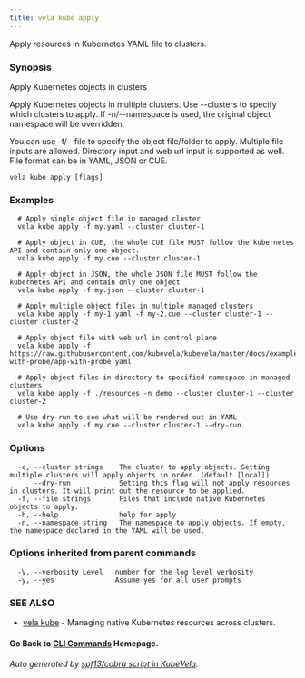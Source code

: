 ```yaml
---
title: vela kube apply
---
```


Apply resources in Kubernetes YAML file to clusters.

### Synopsis

Apply Kubernetes objects in clusters

 Apply Kubernetes objects in multiple clusters. Use --clusters to specify which clusters to apply. If -n/--namespace is used, the original object namespace will be overridden.

 You can use -f/--file to specify the object file/folder to apply. Multiple file inputs are allowed. Directory input and web url input is supported as well. File format can be in YAML, JSON or CUE.

```
vela kube apply [flags]
```

### Examples

```
  # Apply single object file in managed cluster
  vela kube apply -f my.yaml --cluster cluster-1
  
  # Apply object in CUE, the whole CUE file MUST follow the kubernetes API and contain only one object.
  vela kube apply -f my.cue --cluster cluster-1
  
  # Apply object in JSON, the whole JSON file MUST follow the kubernetes API and contain only one object.
  vela kube apply -f my.json --cluster cluster-1
  
  # Apply multiple object files in multiple managed clusters
  vela kube apply -f my-1.yaml -f my-2.cue --cluster cluster-1 --cluster cluster-2
  
  # Apply object file with web url in control plane
  vela kube apply -f https://raw.githubusercontent.com/kubevela/kubevela/master/docs/examples/app-with-probe/app-with-probe.yaml
  
  # Apply object files in directory to specified namespace in managed clusters
  vela kube apply -f ./resources -n demo --cluster cluster-1 --cluster cluster-2
  
  # Use dry-run to see what will be rendered out in YAML
  vela kube apply -f my.cue --cluster cluster-1 --dry-run
```

### Options

```
  -c, --cluster strings    The cluster to apply objects. Setting multiple clusters will apply objects in order. (default [local])
      --dry-run            Setting this flag will not apply resources in clusters. It will print out the resource to be applied.
  -f, --file strings       Files that include native Kubernetes objects to apply.
  -h, --help               help for apply
  -n, --namespace string   The namespace to apply objects. If empty, the namespace declared in the YAML will be used.
```

### Options inherited from parent commands

```
  -V, --verbosity Level   number for the log level verbosity
  -y, --yes               Assume yes for all user prompts
```

### SEE ALSO

* [vela kube](vela_kube.md)	 - Managing native Kubernetes resources across clusters.

#### Go Back to [CLI Commands](vela.md) Homepage.


###### Auto generated by [spf13/cobra script in KubeVela](https://github.com/kubevela/kubevela/tree/master/hack/docgen).
